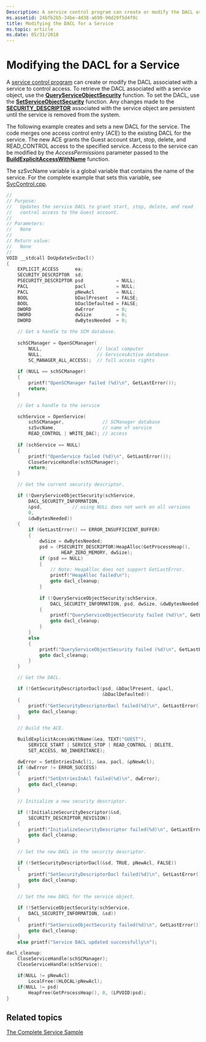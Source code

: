 ```yaml
---
Description: A service control program can create or modify the DACL associated with a service to control access.
ms.assetid: 24bfb2b5-34be-4d38-a690-90d29f5d4f9c
title: Modifying the DACL for a Service
ms.topic: article
ms.date: 05/31/2018
---
```


# Modifying the DACL for a Service

A [service control program](service-control-programs.md) can create or modify the DACL associated with a service to control access. To retrieve the DACL associated with a service object, use the [**QueryServiceObjectSecurity**](/windows/desktop/api/winsvc/nf-winsvc-queryserviceobjectsecurity) function. To set the DACL, use the [**SetServiceObjectSecurity**](/windows/desktop/api/winsvc/nf-winsvc-setserviceobjectsecurity) function. Any changes made to the [**SECURITY\_DESCRIPTOR**](/windows/desktop/api/winnt/ns-winnt-security_descriptor) associated with the service object are persistent until the service is removed from the system.

The following example creates and sets a new DACL for the service. The code merges one access control entry (ACE) to the existing DACL for the service. The new ACE grants the Guest account start, stop, delete, and READ\_CONTROL access to the specified service. Access to the service can be modified by the *AccessPermissions* parameter passed to the [**BuildExplicitAccessWithName**](/windows/desktop/api/aclapi/nf-aclapi-buildexplicitaccesswithnamea) function.

The szSvcName variable is a global variable that contains the name of the service. For the complete example that sets this variable, see [SvcControl.cpp](svccontrol-cpp.md).


```C++
//
// Purpose: 
//   Updates the service DACL to grant start, stop, delete, and read
//   control access to the Guest account.
//
// Parameters:
//   None
// 
// Return value:
//   None
//
VOID __stdcall DoUpdateSvcDacl()
{
    EXPLICIT_ACCESS      ea;
    SECURITY_DESCRIPTOR  sd;
    PSECURITY_DESCRIPTOR psd            = NULL;
    PACL                 pacl           = NULL;
    PACL                 pNewAcl        = NULL;
    BOOL                 bDaclPresent   = FALSE;
    BOOL                 bDaclDefaulted = FALSE;
    DWORD                dwError        = 0;
    DWORD                dwSize         = 0;
    DWORD                dwBytesNeeded  = 0;

    // Get a handle to the SCM database. 
 
    schSCManager = OpenSCManager( 
        NULL,                    // local computer
        NULL,                    // ServicesActive database 
        SC_MANAGER_ALL_ACCESS);  // full access rights 
 
    if (NULL == schSCManager) 
    {
        printf("OpenSCManager failed (%d)\n", GetLastError());
        return;
    }

    // Get a handle to the service

    schService = OpenService( 
        schSCManager,              // SCManager database 
        szSvcName,                 // name of service 
        READ_CONTROL | WRITE_DAC); // access
 
    if (schService == NULL)
    { 
        printf("OpenService failed (%d)\n", GetLastError()); 
        CloseServiceHandle(schSCManager);
        return;
    }    

    // Get the current security descriptor.

    if (!QueryServiceObjectSecurity(schService,
        DACL_SECURITY_INFORMATION, 
        &psd,           // using NULL does not work on all versions
        0, 
        &dwBytesNeeded))
    {
        if (GetLastError() == ERROR_INSUFFICIENT_BUFFER)
        {
            dwSize = dwBytesNeeded;
            psd = (PSECURITY_DESCRIPTOR)HeapAlloc(GetProcessHeap(),
                    HEAP_ZERO_MEMORY, dwSize);
            if (psd == NULL)
            {
                // Note: HeapAlloc does not support GetLastError.
                printf("HeapAlloc failed\n");
                goto dacl_cleanup;
            }
  
            if (!QueryServiceObjectSecurity(schService,
                DACL_SECURITY_INFORMATION, psd, dwSize, &dwBytesNeeded))
            {
                printf("QueryServiceObjectSecurity failed (%d)\n", GetLastError());
                goto dacl_cleanup;
            }
        }
        else 
        {
            printf("QueryServiceObjectSecurity failed (%d)\n", GetLastError());
            goto dacl_cleanup;
        }
    }

    // Get the DACL.

    if (!GetSecurityDescriptorDacl(psd, &bDaclPresent, &pacl,
                                   &bDaclDefaulted))
    {
        printf("GetSecurityDescriptorDacl failed(%d)\n", GetLastError());
        goto dacl_cleanup;
    }

    // Build the ACE.

    BuildExplicitAccessWithName(&ea, TEXT("GUEST"),
        SERVICE_START | SERVICE_STOP | READ_CONTROL | DELETE,
        SET_ACCESS, NO_INHERITANCE);

    dwError = SetEntriesInAcl(1, &ea, pacl, &pNewAcl);
    if (dwError != ERROR_SUCCESS)
    {
        printf("SetEntriesInAcl failed(%d)\n", dwError);
        goto dacl_cleanup;
    }

    // Initialize a new security descriptor.

    if (!InitializeSecurityDescriptor(&sd, 
        SECURITY_DESCRIPTOR_REVISION))
    {
        printf("InitializeSecurityDescriptor failed(%d)\n", GetLastError());
        goto dacl_cleanup;
    }

    // Set the new DACL in the security descriptor.

    if (!SetSecurityDescriptorDacl(&sd, TRUE, pNewAcl, FALSE))
    {
        printf("SetSecurityDescriptorDacl failed(%d)\n", GetLastError());
        goto dacl_cleanup;
    }

    // Set the new DACL for the service object.

    if (!SetServiceObjectSecurity(schService, 
        DACL_SECURITY_INFORMATION, &sd))
    {
        printf("SetServiceObjectSecurity failed(%d)\n", GetLastError());
        goto dacl_cleanup;
    }
    else printf("Service DACL updated successfully\n");

dacl_cleanup:
    CloseServiceHandle(schSCManager);
    CloseServiceHandle(schService);

    if(NULL != pNewAcl)
        LocalFree((HLOCAL)pNewAcl);
    if(NULL != psd)
        HeapFree(GetProcessHeap(), 0, (LPVOID)psd);
}
```



## Related topics

<dl> <dt>

[The Complete Service Sample](the-complete-service-sample.md)
</dt> </dl>

 

 